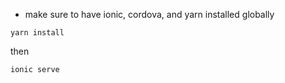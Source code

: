 - make sure to have ionic, cordova, and yarn installed globally

```
yarn install
```
then
```
ionic serve
```